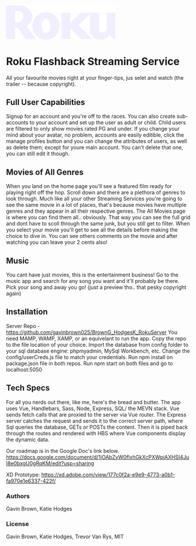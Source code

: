 <img src="public/images/roku-logo.png" width="300px">

# Roku Flashback Streaming Service

All your favourite movies right at your finger-tips, jus selet and watch (the trailer -- because copyright).

## Full User Capabilities

Signup for an account and you're off to the races. You can also create sub-accounts to your account and set up the user as adult or child. Child users are filtered to only show movies rated PG and under. If you change your mind about your avatar, no problem, accounts are easily editible, click the manage profiles button and you can change the attributes of users, as well as delete them; except for youre main account. You can't delete that one, you can still edit it though.

## Movies of All Genres

When you land on the home page you'll see a featured film ready for playing right off the hop. Scroll down and there are a plethora of genres to look through. Much like all your other Streaming Services you're going to see the same movie in a lot of places, that's because movies have multiple genres and they appear in all their respective genres.
The All Movies page is where you can find them all.. obviously. That way you can see the full grid and dont have to scoll through the same junk, but you still get to filter. 
When you select your movie you'll get to see all the details before making the choice to dive in. You can see others comments on the movie and after watching you can leave your 2 cents also!

## Music

You cant have just movies, this is the entertainment business! Go to the music app and search for any song you want and it'll probably be there. Pick your song and away you go! (just a preview tho.. that pesky copyright again)

## Installation

Server Repo - https://github.com/gavinbrown025/BrownG_HodgesK_RokuServer
You need MAMP, WAMP, XAMP, or an equivelant to run the app. 
Copy the repo to the file location of your choice. 
Import the database from config folder to your sql database engine: phpmyadmin, MySql Workbench, etc.
Change the config/userCreds.js file to match your credentials. 
Run npm install on package.json file in both repos.
Run npm start on both files and go to localhost:5050 

## Tech Specs

For all you nerds out there, like me, here's the bread and butter. The app uses Vue, Handlebars, Sass, Node, Express, SQL/ the MEVN stack. 
Vue sends fetch calls that are proxied to the server via Vue router. The Express server catches the request and sends it to the correct server path, where Sql queries the database, GETs or POSTs the content. Then it is piped back through the routes and rendered with HBS where Vue components display the dynamic data.

Our roadmap is in the Google Doc's link below.
https://docs.google.com/document/d/1jOAbZyW0flxhGkXcPXWpiAXHSI4JuI8e0bxgU0gRqKM/edit?usp=sharing

XD Prototype:
https://xd.adobe.com/view/177c0f2a-e9e9-4773-a0b1-fa970e1e6337-422f/

### Authors

Gavin Brown, Katie Hodges

### License

Gavin Brown, Katie Hodges, Trevor Van Rys, MIT
